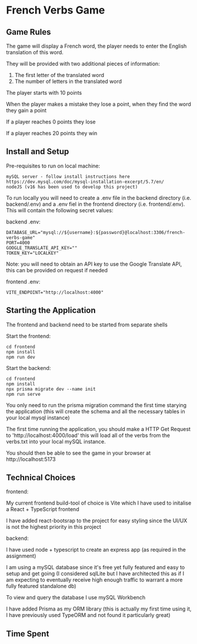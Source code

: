 # French Verbs Game

## Game Rules
The game will display a French word, the player needs to enter the English translation of this word.

They will be provided with two additional pieces of information:
1. The first letter of the translated word
2. The number of letters in the translated word

The player starts with 10 points

When the player makes a mistake they lose a point, when they find the word they gain a point

If a player reaches 0 points they lose 

If a player reaches 20 points they win

## Install and Setup

Pre-requisites to run on local machine:

```
mySQL server - follow install instructions here https://dev.mysql.com/doc/mysql-installation-excerpt/5.7/en/
nodeJS (v16 has been used to develop this project)
```

To run locally you will need to create a .env file in the backend directory (i.e. backend/.env) and a .env fiel in the frontend directory (i.e. frontend/.env). This will contain the following secret values:

backend .env:

```
DATABASE_URL="mysql://${username}:${password}@localhost:3306/french-verbs-game"
PORT=4000
GOOGLE_TRANSLATE_API_KEY=""
TOKEN_KEY="LOCALKEY"
```

Note: you will need to obtain an API key to use the Google Translate API, this can be provided on request if needed 

frontend .env:

```
VITE_ENDPOINT="http://localhost:4000"
```

## Starting the Application

The frontend and backend need to be started from separate shells 

Start the frontend:

```
cd frontend
npm install
npm run dev
```

Start the backend:

```
cd frontend
npm install
npx prisma migrate dev --name init
npm run serve
```

You only need to run the prisma migration command the first time starying the application (this will create the schema and all the necessary tables in your local mysql instance)

The first time running the application, you should make a HTTP Get Request to 'http://localhost:4000/load' this will load all of the verbs from the verbs.txt into your local mySQL instance.

You should then be able to see the game in your browser at http://localhost:5173

## Technical Choices

frontend:

My current frontend build-tool of choice is Vite which I have used to initalise a React + TypeScript frontend

I have added react-bootsrap to the project for easy styling since the UI/UX is not the highest priority in this project

backend:

I have used node + typescript to create an express app (as required in the assignment)

I am using a mySQL database since it's free yet fully featured and easy to setup and get going (I considered sqlLite but I have architected this as if I am expecting to eventually receive high enough traffic to warrant a more fully featured standalone db)

To view and query the database I use mySQL Workbench

I have added Prisma as my ORM library (this is actually my first time using it, I have previously used TypeORM and not found it particularly great)

## Time Spent
